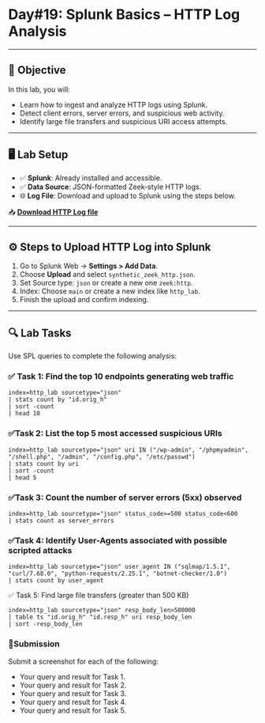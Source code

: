 # Day#19: Splunk Basics – HTTP Log Analysis

---

## 🎯 Objective

In this lab, you will:
- Learn how to ingest and analyze HTTP logs using Splunk.
- Detect client errors, server errors, and suspicious web activity.
- Identify large file transfers and suspicious URI access attempts.

---

## 🖥️ Lab Setup

- ✅ **Splunk**: Already installed and accessible.
- ✅ **Data Source**: JSON-formatted Zeek-style HTTP logs.
- 🌐 **Log File**: Download and upload to Splunk using the steps below.

📥 **[Download HTTP Log file](sandbox:/mnt/data/synthetic_zeek_http.json)**

---

## ⚙️ Steps to Upload HTTP Log into Splunk

1. Go to Splunk Web → **Settings > Add Data**.
2. Choose **Upload** and select `synthetic_zeek_http.json`.
3. Set Source type: `json` or create a new one `zeek:http`.
4. Index: Choose `main` or create a new index like `http_lab`.
5. Finish the upload and confirm indexing.

---

## 🔍 Lab Tasks

Use SPL queries to complete the following analysis:

### ✅ Task 1: Find the top 10 endpoints generating web traffic
```spl
index=http_lab sourcetype="json"
| stats count by "id.orig_h"
| sort -count
| head 10
```
### ✅Task 2: List the top 5 most accessed suspicious URIs
```spl
index=http_lab sourcetype="json" uri IN ("/wp-admin", "/phpmyadmin", "/shell.php", "/admin", "/config.php", "/etc/passwd")
| stats count by uri
| sort -count
| head 5
```

### ✅Task 3: Count the number of server errors (5xx) observed
```spl
index=http_lab sourcetype="json" status_code>=500 status_code<600
| stats count as server_errors
```
### ✅Task 4: Identify User-Agents associated with possible scripted attacks
```spl
index=http_lab sourcetype="json" user_agent IN ("sqlmap/1.5.1", "curl/7.68.0", "python-requests/2.25.1", "botnet-checker/1.0")
| stats count by user_agent
```
✅ Task 5: Find large file transfers (greater than 500 KB)
```spl
index=http_lab sourcetype="json" resp_body_len>500000
| table ts "id.orig_h" "id.resp_h" uri resp_body_len
| sort -resp_body_len
```

### 📸Submission
Submit a screenshot for each of the following:
- Your query and result for Task 1.
- Your query and result for Task 2.
- Your query and result for Task 3.
- Your query and result for Task 4.
- Your query and result for Task 5.

